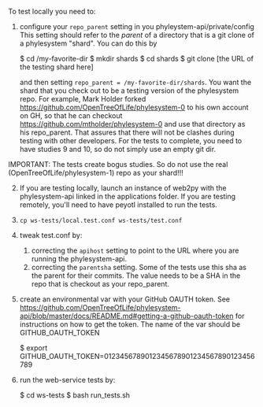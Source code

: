 To test locally you need to:
1. configure your `repo_parent` setting in you phyleystem-api/private/config
    This setting should refer to the *parent* of a directory that is a git
    clone of a phylesystem "shard". You can do this by 

    $ cd /my-favorite-dir
    $ mkdir shards
    $ cd shards
    $ git clone [the URL of the testing shard here]

    and then setting `repo_parent = /my-favorite-dir/shards`. You want the 
    shard that you check out to be a testing version of the phylesystem repo. 
    For example, Mark Holder forked https://github.com/OpenTreeOfLife/phylesystem-0
    to his own account on GH, so that he can checkout https://github.com/mtholder/phylesystem-0
    and use that directory as his repo_parent. That assures that there will not be
    clashes during testing with other developers. For the tests to complete, you 
    need to have studies 9 and 10, so do not simply use an empty git dir. 

IMPORTANT: The tests create bogus studies. So do not use the real (OpenTreeOfLife/phylesystem-1) repo as your shard!!!

2. If you are testing locally, launch an instance of web2py with the phylesystem-api linked in the applications folder. If you are testing remotely, you'll need to have peyotl installed to run the tests.

3. `cp ws-tests/local.test.conf ws-tests/test.conf`

4. tweak test.conf by:
   1. correcting the `apihost` setting to point to the URL where you are running the 
        phylesystem-api.
   2. correcting the `parentsha` setting. Some of the tests use this sha as the parent
        for their commits. The value needs to be a SHA in the repo that is checkout
        as your repo_parent. 

5. create an environmental var with your GitHub OAUTH token. See https://github.com/OpenTreeOfLife/phylesystem-api/blob/master/docs/README.md#getting-a-github-oauth-token
for instructions on how to get the token. The name of the var should be GITHUB_OAUTH_TOKEN

    $ export GITHUB_OAUTH_TOKEN=0123456789012345678901234567890123456789
    

6. run the web-service tests by:


   $ cd ws-tests
   $ bash run_tests.sh


